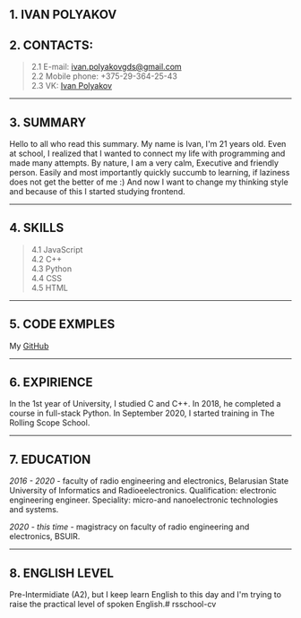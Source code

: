 ## **1. IVAN POLYAKOV**

##  **2. CONTACTS:**
> 2.1 E-mail: [ivan.polyakovgds@gmail.com](ivan.polyakovgds@gmail.com)<br>
> 2.2 Mobile phone: +375-29-364-25-43 <br>
> 2.3 VK: [Ivan Polyakov](https://vk.com/id96341127)

---
## **3. SUMMARY**
Hello to all who read this summary. My name is Ivan, I'm 21 years old. Even at school, I realized that I wanted to connect my life with programming and made many attempts. By nature, I am a very calm, Executive and friendly person. Easily and most importantly quickly succumb to learning, if laziness does not get the better of me :) And now I want to change my thinking style and because of this I started studying frontend.

---
## **4. SKILLS**
> 4.1 JavaScript <br>
> 4.2 C++ <br>
> 4.3 Python <br>
> 4.4 CSS <br>
> 4.5 HTML <br>

---
## **5. CODE EXMPLES**
My [GitHub](https://github.com/ivanpolyakov99)

---
## **6. EXPIRIENCE**
In the 1st year of University, I studied C and C++. In 2018, he completed a course in full-stack Python. In September 2020, I started training in The Rolling Scope School.

---
## **7. EDUCATION**
_2016 - 2020_ - faculty of radio engineering and electronics, Belarusian State University of Informatics and Radioeelectronics. Qualification: electronic engineering engineer. Speciality: micro-and nanoelectronic technologies and systems.

_2020 - this time_ - magistracy on faculty of radio engineering and electronics, BSUIR.

---
## **8. ENGLISH LEVEL**
Pre-Intermidiate (A2), but I keep learn English to this day and I'm trying to raise the practical level of spoken English.# rsschool-cv


